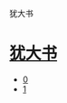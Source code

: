 ﻿




 犹大书



[](bible/../)
=============

[犹大书](bible/index.md)
================


* [0](bible/JUD00.md)
* [1](bible/JUD01.md)

